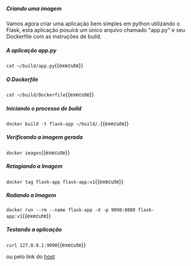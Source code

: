 
##### Criando uma imagem

Vamos agora criar uma aplicação bem simples em python utilizando o Flask, esta aplicação posuirá um único arquivo chamado "app.py" e seu Dockerfile com as instruções de build.

##### A aplicação app.py

`cat ~/build/app.py`{{execute}}

##### O Dockerfile

`cat ~/build/Dockerfile`{{execute}}

##### Iniciando o processo de build

`docker build -t flask-app ~/build/.`{{execute}}

##### Verificando a imagem gerada

`docker images`{{execute}}

##### Retagiando a Imagem

`docker tag flask-app flask-app:v1`{{execute}}

##### Rodando a Imagem
`docker run --rm --name flask-app -d -p 9090:8080 flask-app:v1`{{execute}}

##### Testando a aplicação

`curl 127.0.0.1:9090`{{execute}}

ou pelo link do [host]({{TRAFFIC_HOST1_9090}})
